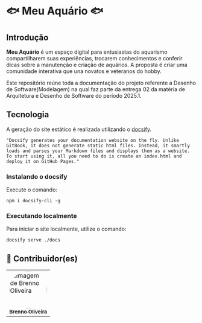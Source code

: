 # 🐟 Meu Aquário 🐟

## Introdução

**Meu Aquário** é um espaço digital para entusiastas do aquarismo compartilharem suas experiências, trocarem conhecimentos e conferir dicas sobre a manutenção e criação de aquários. A proposta é criar uma comunidade interativa que una novatos e veteranos do hobby.

Este repositório reúne toda a documentação do projeto referente a Desenho de Software(Modelagem) na qual faz parte da entrega 02 da matéria de Arquitetura e Desenho de Software do período 2025.1.

## Tecnologia

A geração do site estático é realizada utilizando o [docsify](https://docsify.js.org/).

```shell
"Docsify generates your documentation website on the fly. Unlike GitBook, it does not generate static html files. Instead, it smartly loads and parses your Markdown files and displays them as a website. To start using it, all you need to do is create an index.html and deploy it on GitHub Pages."
```

### Instalando o docsify

Execute o comando:

```shell
npm i docsify-cli -g
```

### Executando localmente

Para iniciar o site localmente, utilize o comando:

```shell
docsify serve ./docs
```
## 👥 Contribuidor(es)
  
<table style="width: 100%;">
  <tr>
    <td align="left">
      <a href="https://github.com/Brenno-Silva01">
        <img style="border-radius: 50%;" src="https://github.com/Brenno-Silva01.png" width="100px;" alt="Imagem de Brenno Oliveira"/><br />
        <sub><b>Brenno Oliveira</b></sub>
      </a>
    </td>
</table>